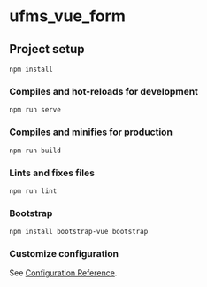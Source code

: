 # ufms_vue_form

## Project setup
```
npm install
```

### Compiles and hot-reloads for development
```
npm run serve
```

### Compiles and minifies for production
```
npm run build
```

### Lints and fixes files
```
npm run lint
```

### Bootstrap
```
npm install bootstrap-vue bootstrap
```

### Customize configuration
See [Configuration Reference](https://cli.vuejs.org/config/).
